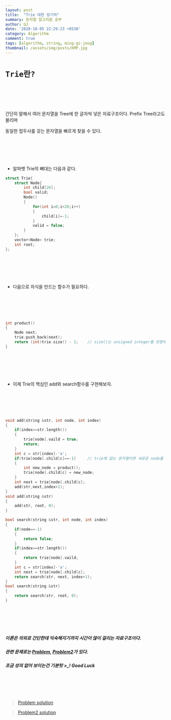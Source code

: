 ```yaml
---
layout: post
title:  "Trie 대한 밍기적"
summary: 문자열 알고리즘 공부
author: GJ
date: '2020-10-05 22:29:23 +0530'
category: Algorithm
comment: true
tags: [algorithm, string, ming-gi-jeog]
thumbnail: /assets/img/posts/KMP.jpg
---
```



# `Trie란?`

#  　

간단히 말해서 여러 문자열을 Tree에 한 글자씩 넣은 자료구조이다. Prefix Tree라고도 불리며

동일한 접두사를 갖는 문자열을 빠르게 찾을 수 있다.

#  　

* 알파벳 Trie의 뼈대는 다음과 같다.

```cpp
struct Trie{
    struct Node{
        int child[26];
        bool valid;
        Node()
        {
            for(int i=0;i<26;i++)
            {
                child[i]=-1;
            }
            valid = false;
        }
    };
    vector<Node> trie;
    int root;
};
```

#  　

* 다음으로 자식을 만드는 함수가 필요하다.

#  　

```cpp
int product()
{
    Node next;
    trie.push_back(next);
    return (int)trie.size() - 1;    // size()는 unsigned integer를 반환하므로 int로 형변환해주는 습관을 갖자!
}
```

#  　

* 이제 Trie의 핵심인 add와 search함수를 구현해보자.

#  　


```cpp
void add(string &str, int node, int index)
{
    if(index==str.length())
    {
        trie[node].vaild = true;
        return;
    }
    int c = str[index]-'a';
    if(trie[node].child[c]==-1)     // trie에 없는 문자열이면 새로운 node를 만들어주자!
    {
        int new_node = product();
        trie[node].child[c] = new_node;
    }
    int next = trie[node].child[c];
    add(str,next,index+1);
}
void add(string &str)
{
    add(str, root, 0);
}

bool search(string &str, int node, int index)
{
    if(node==-1)
    {
        return false;
    }
    if(index==str.length())
    {
        return trie[node].vaild;
    }
    int c = str[index]-'a';
    int next = trie[node].child[c];
    return search(str, next, index+1);
}
bool search(string &str)
{
    return search(str, root, 0);
}
```

#  　


##### 이론은 의외로 간단한데 익숙해지기까지 시간이 많이 걸리는 자료구조이다.
##### 관련 문제로는 [Problem](https://www.acmicpc.net/problem/14425), [Problem2](https://www.acmicpc.net/problem/14426)가 있다.
##### 조금 성의 없어 보이는건 기분탓 >_! Good Luck


#  　

> [Problem solution](../../../../../solution/2020/10/06/백준-14425)

> [Problem2 solution](../../../../../solution/2020/10/06/백준-14426)
